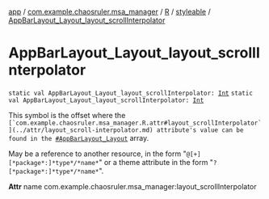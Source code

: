 [app](../../../index.md) / [com.example.chaosruler.msa_manager](../../index.md) / [R](../index.md) / [styleable](index.md) / [AppBarLayout_Layout_layout_scrollInterpolator](.)

# AppBarLayout_Layout_layout_scrollInterpolator

`static val AppBarLayout_Layout_layout_scrollInterpolator: `[`Int`](https://kotlinlang.org/api/latest/jvm/stdlib/kotlin/-int/index.html)
`static val AppBarLayout_Layout_layout_scrollInterpolator: `[`Int`](https://kotlinlang.org/api/latest/jvm/stdlib/kotlin/-int/index.html)

This symbol is the offset where the ``[`com.example.chaosruler.msa_manager.R.attr#layout_scrollInterpolator`](../attr/layout_scroll-interpolator.md) attribute's value can be found in the ``[`#AppBarLayout_Layout`](-app-bar-layout_-layout.md) array.

May be a reference to another resource, in the form "`@[+][*package*:]*type*/*name*`" or a theme attribute in the form "`?[*package*:]*type*/*name*`".

**Attr**
name com.example.chaosruler.msa_manager:layout_scrollInterpolator

